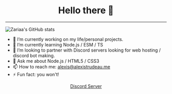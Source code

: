 <h1 align="center">Hello there 👋</h1>
<hr>

![Zariaa's GitHub stats](https://github-readme-stats.vercel.app/api?username=Zariaa27&show_icons=true&theme=merko)
  
- 🔭 I’m currently working on my life/personal projects.
- 🌱 I’m currently learning Node.js / ESM / TS
- 👯 I’m looking to partner with Discord servers looking for web hosting / discord bot making.
- 💬 Ask me about Node.js / HTML5 / CSS3
- 📫 How to reach me: alexis@alexistrudeau.me
- ⚡ Fun fact: you won't!

<p align="center">
  <a href="https://discord.zariaa.tk">Discord Server</a>
</p>
